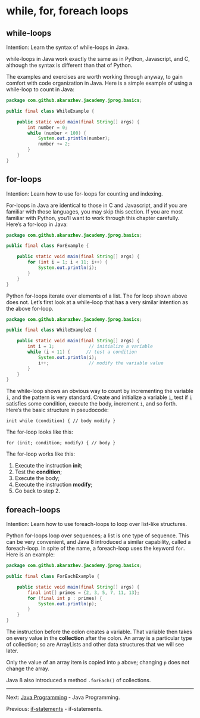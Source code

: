 # while, for, foreach loops

## while-loops

Intention: Learn the syntax of while-loops in Java.

while-loops in Java work exactly the same as in Python, Javascript, and C, although the syntax is different than that of 
Python.

The examples and exercises are worth working through anyway, to gain comfort with code organization in Java. 
Here is a simple example of using a while-loop to count in Java:

```java
package com.github.akarazhev.jacademy.jprog.basics;

public final class WhileExample {

    public static void main(final String[] args) {
        int number = 0;
        while (number < 100) {
            System.out.println(number);
            number += 2;
        }
    }
}
```

## for-loops

Intention: Learn how to use for-loops for counting and indexing.

For-loops in Java are identical to those in C and Javascript, and if you are familiar with those languages, 
you may skip this section. If you are most familiar with Python, you’ll want to work through this chapter carefully. 
Here’s a for-loop in Java:

```java
package com.github.akarazhev.jacademy.jprog.basics;

public final class ForExample {

    public static void main(final String[] args) {
        for (int i = 1; i < 11; i++) {
            System.out.println(i);
        }
    }
}
```

Python for-loops iterate over elements of a list. The for loop shown above does not. Let’s first look at a 
while-loop that has a very similar intention as the above for-loop.

```java
package com.github.akarazhev.jacademy.jprog.basics;

public final class WhileExample2 {

    public static void main(final String[] args) {
        int i = 1;             // initialize a variable
        while (i < 11) {      // test a condition
            System.out.println(i);
            i++;               // modify the variable value
        }
    }
}
```

The while-loop shows an obvious way to count by incrementing the variable `i`, and the pattern is very standard. 
Create and initialize a variable `i`, test if `i` satisfies some condition, execute the body, increment `i`, and so forth. 
Here’s the basic structure in pseudocode:

`
init
while (condition) {
  // body
  modify
}
`

The for-loop looks like this:

`
for (init; condition; modify) {
  // body
}
`

The for-loop works like this:

1. Execute the instruction <b>init</b>;
2. Test the <b>condition</b>;
3. Execute the body;
4. Execute the instruction <b>modify</b>;
5. Go back to step 2.

## foreach-loops

Intention: Learn how to use foreach-loops to loop over list-like structures.

Python for-loops loop over sequences; a list is one type of sequence. This can be very convenient, 
and Java 8 introduced a similar capability, called a foreach-loop. In spite of the name, a foreach-loop uses 
the keyword `for`. Here is an example:

```java
package com.github.akarazhev.jacademy.jprog.basics;

public final class ForEachExample {

    public static void main(final String[] args) {
        final int[] primes = {2, 3, 5, 7, 11, 13};
        for (final int p : primes) {
            System.out.println(p);
        }
    }
}
```

The instruction before the colon creates a variable. That variable then takes on every value in the <b>collection</b> after 
the colon. An array is a particular type of collection; so are ArrayLists and other data structures that we will see later.

Only the value of an array item is copied into `p` above; changing `p` does not change the array.

Java 8 also introduced a method `.forEach()` of collections.

<hr>

Next: [Java Programming](../../README.md "Java Programming") - Java Programming.

Previous: [if-statements](if-state.md "if-statements") - if-statements.